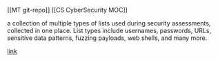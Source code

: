 [[MT git-repo]]
[[CS CyberSecurity MOC]]

a collection of multiple types of lists used during security assessments, collected in one place. List types include usernames, passwords, URLs, sensitive data patterns, fuzzing payloads, web shells, and many more.

[link]([https://github.com/OJ/gobuster](https://github.com/danielmiessler/SecLists))